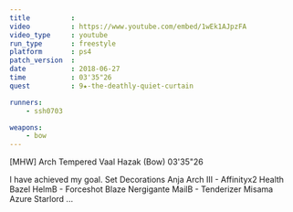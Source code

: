 ```yaml
---
title          :
video          : https://www.youtube.com/embed/1wEk1AJpzFA
video_type     : youtube
run_type       : freestyle
platform       : ps4
patch_version  :
date           : 2018-06-27
time           : 03'35"26
quest          : 9★-the-deathly-quiet-curtain

runners:
    - ssh0703

weapons:
    - bow
---
```

[MHW] Arch Tempered Vaal Hazak (Bow) 03'35"26

I have achieved my goal. Set Decorations Anja Arch III - Affinityx2 Health Bazel HelmB - Forceshot Blaze Nergigante MailB - Tenderizer Misama Azure Starlord ...
